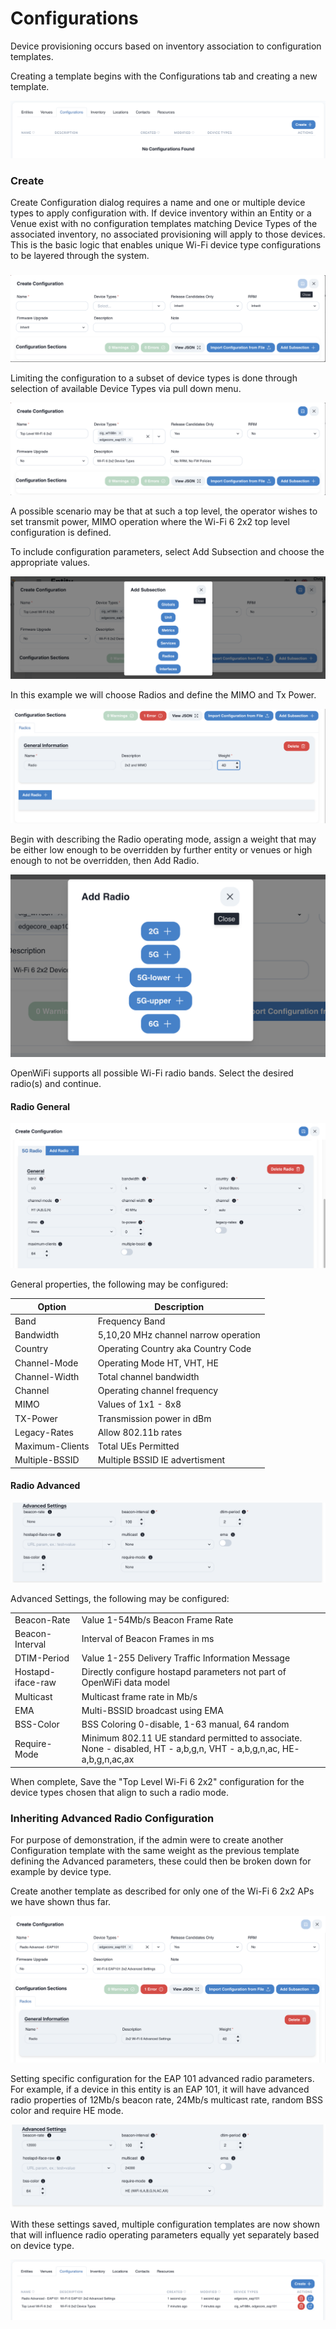 # Configurations

Device provisioning occurs based on inventory association to configuration templates.

Creating a template begins with the Configurations tab and creating a new template.

![](<../../../../../.gitbook/assets/Screen Shot 2022-07-20 at 11.27.42 AM.png>)

### Create

Create Configuration dialog requires a name and one or multiple device types to apply configuration with. If device inventory within an Entity or a Venue exist with no configuration templates matching Device Types of the associated inventory, no associated provisioning will apply to those devices. This is the basic logic that enables unique Wi-Fi device type configurations to be layered through the system.

###

![](<../../../../../.gitbook/assets/Screen Shot 2022-07-20 at 11.28.28 AM.png>)

Limiting the configuration to a subset of device types is done through selection of available Device Types via pull down menu.

![](<../../../../../.gitbook/assets/Screen Shot 2022-07-20 at 11.34.02 AM.png>)

A possible scenario may be that at such a top level, the operator wishes to set transmit power, MIMO operation where the Wi-Fi 6 2x2 top level configuration is defined.

To include configuration parameters, select Add Subsection and choose the appropriate values.

![](<../../../../../.gitbook/assets/Screen Shot 2022-07-20 at 11.36.08 AM.png>)

In this example we will choose Radios and define the MIMO and Tx Power.

![](<../../../../../.gitbook/assets/Screen Shot 2022-07-20 at 11.37.22 AM.png>)

Begin with describing the Radio operating mode, assign a weight that may be either low enough to be overridden by further entity or venues or high enough to not be overridden, then Add Radio.

![](<../../../../../.gitbook/assets/Screen Shot 2022-07-20 at 11.38.58 AM.png>)

OpenWiFi supports all possible Wi-Fi radio bands. Select the desired radio(s) and continue.

#### Radio General

![](<../../../../../.gitbook/assets/Screen Shot 2022-07-20 at 11.40.03 AM.png>)

General properties, the following may be configured:

| Option          | Description                          |
| --------------- | ------------------------------------ |
| Band            | Frequency Band                       |
| Bandwidth       | 5,10,20 MHz channel narrow operation |
| Country         | Operating Country aka Country Code   |
| Channel-Mode    | Operating Mode HT, VHT, HE           |
| Channel-Width   | Total channel bandwidth              |
| Channel         | Operating channel frequency          |
| MIMO            | Values of 1x1 - 8x8                  |
| TX-Power        | Transmission power in dBm            |
| Legacy-Rates    | Allow 802.11b rates                  |
| Maximum-Clients | Total UEs Permitted                  |
| Multiple-BSSID  | Multiple BSSID IE advertisment       |

#### Radio Advanced

![](<../../../../../.gitbook/assets/Screen Shot 2022-07-20 at 11.48.24 AM.png>)

Advanced Settings, the following may be configured:

|                   |                                                                                                                       |
| ----------------- | --------------------------------------------------------------------------------------------------------------------- |
| Beacon-Rate       | Value 1-54Mb/s Beacon Frame Rate                                                                                      |
| Beacon-Interval   | Interval of Beacon Frames in ms                                                                                       |
| DTIM-Period       | Value 1-255 Delivery Traffic Information Message                                                                      |
| Hostapd-iface-raw | Directly configure hostapd parameters not part of OpenWiFi data model                                                 |
| Multicast         | Multicast frame rate in Mb/s                                                                                          |
| EMA               | Multi-BSSID broadcast using EMA                                                                                       |
| BSS-Color         | BSS Coloring 0-disable, 1-63 manual, 64 random                                                                        |
| Require-Mode      | Minimum 802.11 UE standard permitted to associate. None - disabled, HT - a,b,g,n, VHT - a,b,g,n,ac, HE- a,b,g,n,ac,ax |

When complete, Save the "Top Level Wi-Fi 6 2x2" configuration for the device types chosen that align to such a radio mode.

### Inheriting Advanced Radio Configuration

For purpose of demonstration, if the admin were to create another Configuration template with the same weight as the previous template defining the Advanced parameters, these could then be broken down for example by device type.

Create another template as described for only one of the Wi-Fi 6 2x2 APs we have shown thus far.

![](<../../../../../.gitbook/assets/Screen Shot 2022-07-20 at 12.01.11 PM.png>)

Setting specific configuration for the EAP 101 advanced radio parameters. For example, if a device in this entity is an EAP 101, it will have advanced radio properties of 12Mb/s beacon rate, 24Mb/s multicast rate, random BSS color and require HE mode.

![](<../../../../../.gitbook/assets/Screen Shot 2022-07-20 at 12.03.23 PM.png>)

With these settings saved, multiple configuration templates are now shown that will influence radio operating parameters equally yet separately based on device type.

![](<../../../../../.gitbook/assets/Screen Shot 2022-07-20 at 12.04.00 PM.png>)
